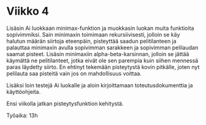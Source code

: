 # Viikko 4

Lisäsin Ai luokkaan minimax-funktion ja muokkasin luokan muita funktioita sopivimmiksi. Sain minimaxin toimimaan rekursiivisesti, jolloin se käy halutun määrän siirtoja eteenpäin, pisteyttää saadun pelitilanteen ja palauttaa minimaxin avulla sopivimman sarakkeen ja sopivimman pelilaudan saamat pisteet. Lisäsin minimaxiin alpha-beta-karsinnan, jolloin se jättää käymättä ne pelitilanteet, jotka eivät ole sen parempia kuin siihen mennessä paras läydetty siirto. En ehtinyt tekemään pisteytystä kovin pitkälle, joten nyt pelilauta saa pisteitä vain jos on mahdollisuus voittaa. 

Lisäksi loin testejä Ai luokalle ja aloin kirjoittamaan toteutusdokumenttia ja käyttöohjeita. 

Ensi viikolla jatkan pisteytysfunktion kehitystä.

Työaika: 13h
